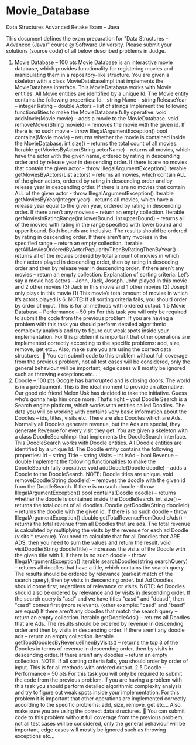 # Movie_Database

Data Structures Advanced Retake Exam – Java

This document defines the exam preparation for "Data Structures – Advanced (Java)" course @ Software University.
Please submit your solutions (source code) of all below described problems in Judge.
1. Movie Database – 100 pts
Movie Database is an interactive movie database, which provides functionality for registering movies and manipulating them in a repository-like structure.
You are given a skeleton with a class MovieDatabaseImpl that implements the MovieDatabase interface. 
This MovieDatabase works with Movie entities. All Movie entities are identified by a unique Id. 
The Movie entity contains the following properties:
Id – string
Name – string
ReleaseYear – integer
Rating – double
Actors – list of strings
Implement the following functionalities to make the MovieDatabase fully operative:
void addMovie(Movie movie) – adds a movie to the MovieDatabase. 
void removeMovie(String movieId) – removes the movie with the given id. 
If there is no such movie - throw IllegalArgumentException()
bool contains(Movie movie) – returns whether the movie is contained inside the MovieDatabase.
int size() – returns the total count of all movies.
Iterable<Movie> getMoviesByActor(String actorName) – returns all movies, which have the actor with the given name, ordered by rating in descending order and by release year in descending order. 
If there is are no movies that contain the given actor - throw IllegalArgumentException()
Iterable<Movie> getMoviesByActors(List<String> actors) – returns all movies, which contain ALL  of the given actors, ordered by rating in descending order and by release year in descending order. 
If there is are no movies that contain ALL of the given actor - throw IllegalArgumentException()
Iterable<Movie> getMoviesByYear(Integer year) – returns all movies, which have a release year equal to the given year, ordered by rating in descending order. If there aren’t any moviess – return an empty collection.
Iterable<Movie> getMoviesInRatingRange(int lowerBound, int upperBound) – returns all of the movies with rating in the range specified with lower bound and upper bound. Both bounds are inclusive. The results should be ordered by rating in descending order. If there aren’t any mvoiess in the specified range – return an empty collection.
Iterable<Movie> getAllMoviesOrderedByActorPopularityThenByRatingThenByYear() – returns all of the movies ordered by total amount of movies in which their actors played in descending order, then by rating in desceding order and then by release year in descending order. If there aren’t any movies – return an empty collection. 
Explanation of sorting criteria: Let’s say a movie has actors – John, Jack, Joseph. 
John played in this movie and 2 other movies (3)
Jack in this movie and 1 other movies (2)
Joseph only plays in this movie (1)
This movie’s total amount of movies in which it’s actors played is 6.
NOTE: If all sorting criteria fails, you should order by order of input. This is for all methods with ordered output.
1.5 Movie Database – Performance – 50 pts
For this task you will only be required to submit the code from the previous problem. If you are having a problem with this task you should perform detailed algorithmic complexity analysis and try to figure out weak spots inside your implementation.
For this problem it is important that other operations are implemented correctly according to the specific problems:  add, size, remove, get etc… Also, make sure you are using the correct data structures. 
You can submit code to this problem without full coverage from the previous problem, not all test cases will be considered, only the general behaviour will be important, edge cases will mostly be ignored such as throwing exceptions etc…
2. Doodle – 100 pts
Google has bankrupted and is closing doors. The world is in a predicament. This is the ideal moment to provide an alternative. Our good old friend Melon Usk has decided to take the initiative. Guess who’s gonna help him once more. That’s right – you! 
Doodle Search is a Search engine platform, which works with entities called Doodles. The data you will be working with contains very basic information about the Doodles – ids, titles, visits etc. There are also Doodles which are Ads. Normally all Doodles generate revenue, but the Ads are special, they generate Revenue for every visit they get. 
You are given a skeleton with a class DoodleSearchImpl that implements the DoodleSearch interface. 
This DoodleSearch works with Doodle entities. All Doodle entities are identified by a unique Id. 
The Doodle entity contains the following properties:
Id – string
Title – string
Visits – int
IsAd – bool
Revenue – double
Implement the following functionalities to make the DoodleSearch fully operative:
void addDoodle(Doodle doodle) – adds a Doodle to the DoodleSearch. NOTE: Doodle titles are unique.
void removeDoodle(String doodleId) – removes the doodle with the given id from the DoodleSearch.
If there is no such doodle - throw IllegalArgumentException()
bool contains(Doodle doodle) – returns whether the doodle is contained inside the DoodleSearch.
int size() – returns the total count of all doodles.
Doodle getDoodle(String doodleId) – returns the doodle with the given id.
If there is no such doodle - throw IllegalArgumentException()
double getTotalRevenueFromDoodleAds() – returns the total revenue from all Doodles that are ads. The total revenue is calculated by multiplying the visits by the revenue for each ad Doodle (visits * revenue). You need to calculate that for all Doodles that ARE ADS, then you need to sum the values and return the result.
void visitDoodle(String doodleTitle) – increases the visits of the Doodle with the given title with 1. 
If there is no such doodle - throw IllegalArgumentException()
Iterable<Doodle> searchDoodles(string searchQuery) – returns all doodles that have a title, which contains the search query. The results should be ordered by relevance (earliest match of the search query), then by visits in descending order. but Ad Doodles should come first, regardless of relevance or visits. 
NOTE: Ad Doodles should also be ordered by relevance and by visits in descending order. 
If the search query is "asd" and we have titles "casd" and "ddasd", then "casd" comes first (more relevant). (other example: "casd" and "basd" are equal)
If there aren’t any doodles that match the search query – return an empty collection.
Iterable<Doodle> getDoodleAds() – returns all Doodles that are Ads. The results should be ordered by revenue in descending order and then by visits in descending order. 
If there aren’t any doodle ads – return an empty collection.
Iterable<Doodle> getTop3DoodlesByRevenueThenByVisits() – returns the top 3 of the Doodles in terms of revenue in descending order, then by visits in descending order. If there aren’t any doodles – return an empty collection.
NOTE: If all sorting criteria fails, you should order by order of input. This is for all methods with ordered output.
2.5 Doodle – Performance – 50 pts
For this task you will only be required to submit the code from the previous problem. If you are having a problem with this task you should perform detailed algorithmic complexity analysis and try to figure out weak spots inside your implementation.
For this problem it is important that other operations are implemented correctly according to the specific problems:  add, size, remove, get etc… Also, make sure you are using the correct data structures. 
You can submit code to this problem without full coverage from the previous problem, not all test cases will be considered, only the general behaviour will be important, edge cases will mostly be ignored such as throwing exceptions etc…

